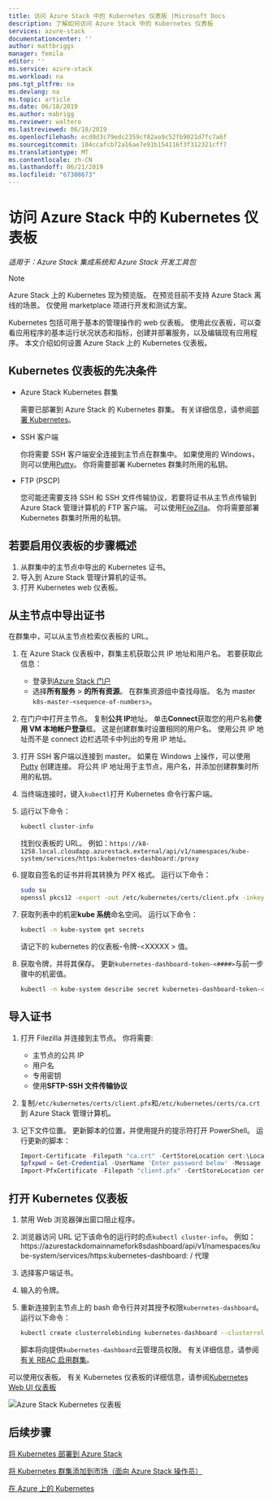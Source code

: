 ```yaml
---
title: 访问 Azure Stack 中的 Kubernetes 仪表板 |Microsoft Docs
description: 了解如何访问 Azure Stack 中的 Kubernetes 仪表板
services: azure-stack
documentationcenter: ''
author: mattbriggs
manager: femila
editor: ''
ms.service: azure-stack
ms.workload: na
pms.tgt_pltfrm: na
ms.devlang: na
ms.topic: article
ms.date: 06/18/2019
ms.author: mabrigg
ms.reviewer: waltero
ms.lastreviewed: 06/18/2019
ms.openlocfilehash: ecd0d3c79edc2359cf82aa9c52fb9021d7fc7a6f
ms.sourcegitcommit: 104ccafcb72a16ae7e91b154116f3f312321cff7
ms.translationtype: MT
ms.contentlocale: zh-CN
ms.lasthandoff: 06/21/2019
ms.locfileid: "67308673"
---
```

# <a name="access-the-kubernetes-dashboard-in-azure-stack"></a>访问 Azure Stack 中的 Kubernetes 仪表板 

*适用于：Azure Stack 集成系统和 Azure Stack 开发工具包* 
> [!Note]   
> Azure Stack 上的 Kubernetes 现为预览版。 在预览目前不支持 Azure Stack 离线的场景。 仅使用 marketplace 项进行开发和测试方案。

Kubernetes 包括可用于基本的管理操作的 web 仪表板。 使用此仪表板，可以查看应用程序的基本运行状况状态和指标，创建并部署服务，以及编辑现有应用程序。 本文介绍如何设置 Azure Stack 上的 Kubernetes 仪表板。

## <a name="prerequisites-for-kubernetes-dashboard"></a>Kubernetes 仪表板的先决条件

* Azure Stack Kubernetes 群集

    需要已部署到 Azure Stack 的 Kubernetes 群集。 有关详细信息，请参阅[部署 Kubernetes](azure-stack-solution-template-kubernetes-deploy.md)。

* SSH 客户端

    你将需要 SSH 客户端安全连接到主节点在群集中。 如果使用的 Windows，则可以使用[Putty](https://docs.microsoft.com/azure/marketplace/cloud-partner-portal/virtual-machine/cpp-connect-vm)。 你将需要部署 Kubernetes 群集时所用的私钥。

* FTP (PSCP)

    您可能还需要支持 SSH 和 SSH 文件传输协议，若要将证书从主节点传输到 Azure Stack 管理计算机的 FTP 客户端。 可以使用[FileZilla](https://filezilla-project.org/download.php?type=client)。 你将需要部署 Kubernetes 群集时所用的私钥。

## <a name="overview-of-steps-to-enable-dashboard"></a>若要启用仪表板的步骤概述

1.  从群集中的主节点中导出的 Kubernetes 证书。 
2.  导入到 Azure Stack 管理计算机的证书。
2.  打开 Kubernetes web 仪表板。 

## <a name="export-certificate-from-the-master"></a>从主节点中导出证书 

在群集中，可以从主节点检索仪表板的 URL。

1. 在 Azure Stack 仪表板中，群集主机获取公共 IP 地址和用户名。 若要获取此信息：

    - 登录到[Azure Stack 门户](https://portal.local.azurestack.external/)
    - 选择**所有服务** > **的所有资源**。 在群集资源组中查找母版。 名为 master `k8s-master-<sequence-of-numbers>`。 

2. 在门户中打开主节点。 复制**公共 IP**地址。 单击**Connect**获取您的用户名称**使用 VM 本地帐户登录**框。 这是创建群集时设置相同的用户名。 使用公共 IP 地址而不是 connect 边栏选项卡中列出的专用 IP 地址。

3.  打开 SSH 客户端以连接到 master。 如果在 Windows 上操作，可以使用 [Putty](https://docs.microsoft.com/azure/marketplace/cloud-partner-portal/virtual-machine/cpp-connect-vm) 创建连接。 将公共 IP 地址用于主节点，用户名，并添加创建群集时所用的私钥。

4.  当终端连接时，键入`kubectl`打开 Kubernetes 命令行客户端。

5. 运行以下命令：

    ```Bash   
    kubectl cluster-info 
    ``` 
    找到仪表板的 URL。 例如：`https://k8-1258.local.cloudapp.azurestack.external/api/v1/namespaces/kube-system/services/https:kubernetes-dashboard:/proxy`

6.  提取自签名的证书并将其转换为 PFX 格式。 运行以下命令：

    ```Bash  
    sudo su 
    openssl pkcs12 -export -out /etc/kubernetes/certs/client.pfx -inkey /etc/kubernetes/certs/client.key  -in /etc/kubernetes/certs/client.crt -certfile /etc/kubernetes/certs/ca.crt 
    ```

7.  获取列表中的机密**kube 系统**命名空间。 运行以下命令：

    ```Bash  
    kubectl -n kube-system get secrets
    ```

    请记下的 kubernetes 的仪表板-令牌-\<XXXXX > 值。 

8.  获取令牌，并将其保存。 更新`kubernetes-dashboard-token-<####>`与前一步骤中的机密值。

    ```Bash  
    kubectl -n kube-system describe secret kubernetes-dashboard-token-<####>| awk '$1=="token:"{print $2}' 
    ```

## <a name="import-the-certificate"></a>导入证书

1. 打开 Filezilla 并连接到主节点。 你将需要:

    - 主节点的公共 IP
    - 用户名
    - 专用密钥
    - 使用**SFTP-SSH 文件传输协议**

2. 复制`/etc/kubernetes/certs/client.pfx`和`/etc/kubernetes/certs/ca.crt`到 Azure Stack 管理计算机。

3. 记下文件位置。 更新脚本的位置，并使用提升的提示符打开 PowerShell。 运行更新的脚本：  

    ```powershell   
    Import-Certificate -Filepath "ca.crt" -CertStoreLocation cert:\LocalMachine\Root 
    $pfxpwd = Get-Credential -UserName 'Enter password below' -Message 'Enter password below' 
    Import-PfxCertificate -Filepath "client.pfx" -CertStoreLocation cert:\CurrentUser\My -Password $pfxpwd.Password 
    ``` 

## <a name="open-the-kubernetes-dashboard"></a>打开 Kubernetes 仪表板 

1. 禁用 Web 浏览器弹出窗口阻止程序。

2. 浏览器访问 URL 记下该命令的运行时的点`kubectl cluster-info`。 例如： https:\//azurestackdomainnamefork8sdashboard/api/v1/namespaces/kube-system/services/https:kubernetes-dashboard: / 代理 
3. 选择客户端证书。
4. 输入的令牌。 
5. 重新连接到主节点上的 bash 命令行并对其授予权限`kubernetes-dashboard`。 运行以下命令：

    ```Bash  
    kubectl create clusterrolebinding kubernetes-dashboard --clusterrole=cluster-admin --serviceaccount=kube-system:kubernetes-dashboard 
    ``` 

    脚本将向提供`kubernetes-dashboard`云管理员权限。 有关详细信息，请参阅[有关 RBAC 启用群集](https://docs.microsoft.com/azure/aks/kubernetes-dashboard)。

可以使用仪表板。 有关 Kubernetes 仪表板的详细信息，请参阅[Kubernetes Web UI 仪表板](https://kubernetes.io/docs/tasks/access-application-cluster/web-ui-dashboard/) 

![Azure Stack Kubernetes 仪表板](media/azure-stack-solution-template-kubernetes-dashboard/azure-stack-kub-dashboard.png)

## <a name="next-steps"></a>后续步骤 

[将 Kubernetes 部署到 Azure Stack](azure-stack-solution-template-kubernetes-deploy.md)  

[将 Kubernetes 群集添加到市场（面向 Azure Stack 操作员）](../operator/azure-stack-solution-template-kubernetes-cluster-add.md)  

[在 Azure 上的 Kubernetes](https://docs.microsoft.com/azure/container-service/kubernetes/container-service-kubernetes-walkthrough)  
